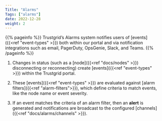 ```yaml
---
Title: "Alarms"
Tags: ["alarms"]
date: 2022-12-28
weight: 2
---
```


{{% pageinfo %}}
Trustgrid’s Alarms system notifies users of [events]({{<ref "event-types" >}}) both within our portal and via notification integrations such as email, PagerDuty, OpsGenie, Slack, and Teams.
{{% /pageinfo %}}

1. Changes in status (such as a [node]({{<ref "docs/nodes" >}}) disconnecting or reconnecting) create [events]({{<ref "event-types" >}}) within the Trustgrid portal.

1. These [events]({{<ref "event-types" >}}) are evaluated against [alarm filters]({{<ref "alarm-filters">}}), which define criteria to match events, like the node name or event severity.

1. If an event matches the criteria of an alarm filter, then an **alert** is generated and notifications are broadcast to the configured [channels]({{<ref "docs/alarms/channels" >}}).
